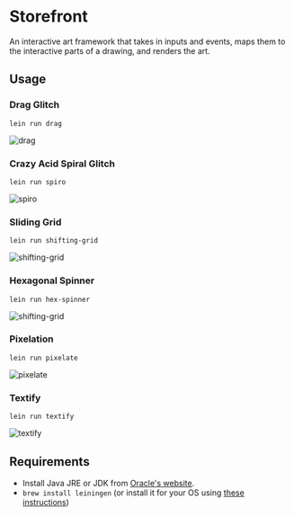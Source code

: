# Storefront

An interactive art framework that takes in inputs and events, maps them to the
interactive parts of a drawing, and renders the art.

## Usage

### Drag Glitch

`lein run drag`

![drag](http://i.imgur.com/S6xkjRi.gif)

### Crazy Acid Spiral Glitch

`lein run spiro`

![spiro](http://i.imgur.com/wmZ6mXa.gif)

### Sliding Grid

`lein run shifting-grid`

![shifting-grid](http://i.imgur.com/SbHLrKK.gif)

### Hexagonal Spinner

`lein run hex-spinner`

![shifting-grid](http://i.imgur.com/Og9sotK.gif)

### Pixelation

`lein run pixelate`

![pixelate](http://i.imgur.com/VnmskAA.gif)

### Textify

`lein run textify`

![textify](http://i.imgur.com/99fEYH9.gif)

## Requirements

- Install Java JRE or JDK from [Oracle's website](http://www.oracle.com/technetwork/java/javase/downloads/index.html).
- `brew install leiningen` (or install it for your OS using [these instructions](http://leiningen.org/))
